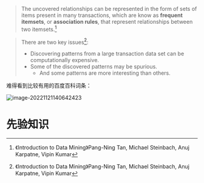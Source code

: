 > The uncovered relationships can be represented in the form of sets of items present in many transactions, which are know as **frequent itemsets**, or **association rules**, that represent relationships between two itemsets.[^1]



> There are two key issues[^1]:
>
> * Discovering patterns from a large transaction data set can be computationally expensive.
> * Some of the discovered patterns may be spurious.
>   * And some patterns are more interesting than others.



难得看到比较有用的百度百科词条：

![image-20221121140642423](C:\Users\Five\Desktop\note\img\image-20221121140642423.png)

# 先验知识









[^1]:《Introduction to Data Mining》Pang-Ning Tan, Michael Steinbach, Anuj Karpatne, Vipin Kumar